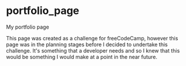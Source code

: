# portfolio_page
My portfolio page

This page was created as a challenge for freeCodeCamp, however this page was in the planning stages before I decided to undertake this challenge. It's something that a developer needs and so I knew that this would be something I would make at a point in the near future.
